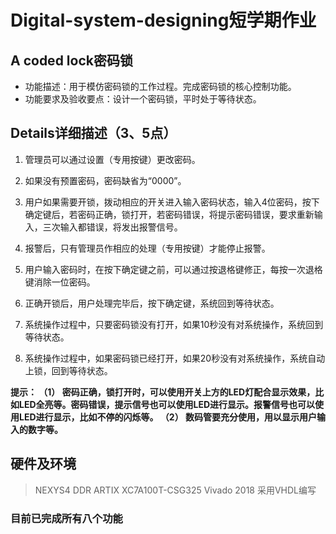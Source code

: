 # Digital-system-designing短学期作业
## A coded lock密码锁

- 功能描述：用于模仿密码锁的工作过程。完成密码锁的核心控制功能。
- 功能要求及验收要点：设计一个密码锁，平时处于等待状态。

## Details详细描述（3、5点）
1. 管理员可以通过设置（专用按键）更改密码。
2. 如果没有预置密码，密码缺省为“0000”。

3. 用户如果需要开锁，拨动相应的开关进入输入密码状态，输入4位密码，按下确定键后，若密码正确，锁打开，若密码错误，将提示密码错误，要求重新输入，三次输入都错误，将发出报警信号。

4. 报警后，只有管理员作相应的处理（专用按键）才能停止报警。

5. 用户输入密码时，在按下确定键之前，可以通过按退格键修正，每按一次退格键消除一位密码。

6. 正确开锁后，用户处理完毕后，按下确定键，系统回到等待状态。
7. 系统操作过程中，只要密码锁没有打开，如果10秒没有对系统操作，系统回到等待状态。
8. 系统操作过程中，如果密码锁已经打开，如果20秒没有对系统操作，系统自动上锁，回到等待状态。

**提示：
（1）	密码正确，锁打开时，可以使用开关上方的LED灯配合显示效果，比如LED全亮等。密码错误，提示信号也可以使用LED进行显示。报警信号也可以使用LED进行显示，比如不停的闪烁等。
（2）	数码管要充分使用，用以显示用户输入的数字等。**

## 硬件及环境
> NEXYS4 DDR ARTIX XC7A100T-CSG325
> Vivado 2018 采用VHDL编写

### 目前已完成所有八个功能
